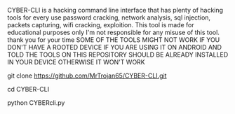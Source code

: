CYBER-CLI is a hacking command line interface that has plenty 
of hacking tools for every use password cracking, network analysis,
sql injection, packets capturing, wifi cracking, exploition.
This tool is made for educational purposes only I'm not responsible 
for any misuse of this tool.
thank you for your time
SOME OF THE TOOLS MIGHT NOT WORK IF YOU DON'T HAVE A ROOTED DEVICE IF YOU ARE USING IT ON ANDROID AND TOLD THE TOOLS ON THIS REPOSITORY SHOULD BE ALREADY INSTALLED IN YOUR DEVICE OTHERWISE IT WON'T WORK 

git clone https://github.com/MrTrojan65/CYBER-CLI.git

cd CYBER-CLI 

python CYBERcli.py
